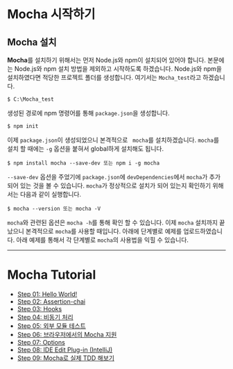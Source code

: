 # Mocha 시작하기

## Mocha 설치
**Mocha**를 설치하기 위해서는 먼저 Node.js와 npm이 설치되어 있어야 합니다. 
본문에는 Node.js와 npm 설치 방법을 제외하고 시작하도록 하겠습니다.
Node.js와 npm을 설치하였다면 적당한 프로젝트 폴더를 생성합니다. 여기서는 `Mocha_test`라고 하겠습니다.

```
$ C:\Mocha_test
```

생성된 경로에 npm 명령어를 통해 `package.json`을 생성합니다.

```
$ npm init
```

이제 `package.json`이 생성되었으니 본격적으로 ` mocha`를 설치하겠습니다. `mocha`를 설치 할 때에는 `-g` 옵션을 붙혀서 global하게 
설치해도 됩니다.

```
$ npm install mocha --save-dev 또는 npm i -g mocha
```
`--save-dev` 옵션을 주었기에 `package.json`에 `devDependencies`에서 `mocha`가 추가되어 있는 것을 볼 수 있습니다.
`mocha`가 정상적으로 설치가 되어 있는지 확인하기 위해서는 다음과 같이 실행합니다.

```
$ mocha --version 또는 mocha -V
```
`mocha`와 관련된 옵션은 `mocha -h`를 통해 확인 할 수 있습니다. 이제 `mocha` 설치까지 끝났으니 본격적으로 `mocha`를 사용할 때입니다.
아래에 단계별로 예제를 업로드하였습니다. 아래 예제를 통해서 각 단계별로 `mocha`의 사용법을 익힐 수 있습니다.


- - -
# Mocha Tutorial

* [Step 01: Hello World!](https://github.com/kdydesign/Mocha-Tutorial/tree/master/step01-Hello%20World!)
* [Step 02: Assertion-chai](https://github.com/kdydesign/Mocha-Tutorial/tree/master/step02-chai)
* [Step 03: Hooks](https://github.com/kdydesign/Mocha-Tutorial/tree/master/step03-Hooks)
* [Step 04: 비동기 처리](https://github.com/kdydesign/Mocha-Tutorial/tree/master/step04-Asynchronous)
* [Step 05: 외부 모듈 테스트](https://github.com/kdydesign/Mocha-Tutorial/tree/master/step05-Import%20Modules)
* [Step 06: 브라우저에서의 Mocha 지원](https://github.com/kdydesign/Mocha-Tutorial/tree/master/step02-chai)
* [Step 07: Options](https://github.com/kdydesign/Mocha-Tutorial/tree/master/step02-chai)
* [Step 08: IDE Edit Plug-in (IntelliJ)](https://github.com/kdydesign/Mocha-Tutorial/tree/master/step02-chai)
* [Step 09: Mocha로 실제 TDD 해보기](https://github.com/kdydesign/Mocha-Tutorial/tree/master/step02-chai)
